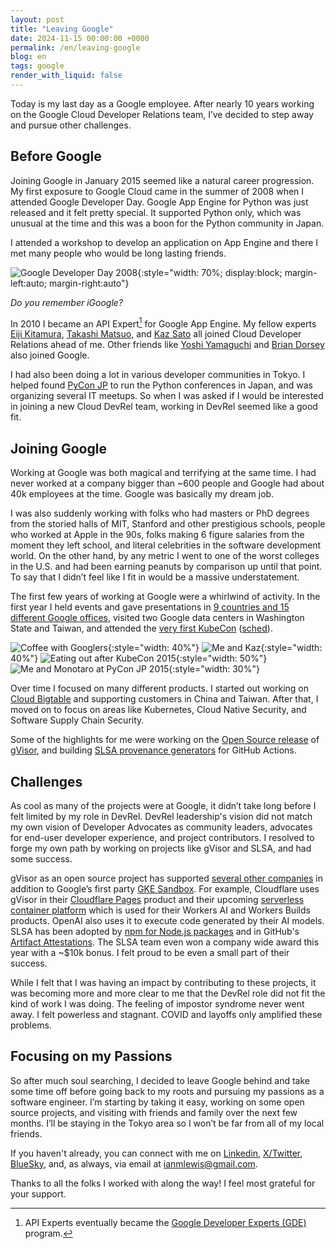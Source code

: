 ```yaml
---
layout: post
title: "Leaving Google"
date: 2024-11-15 00:00:00 +0000
permalink: /en/leaving-google
blog: en
tags: google
render_with_liquid: false
---
```


Today is my last day as a Google employee. After nearly 10 years working on the
Google Cloud Developer Relations team, I’ve decided to step away and pursue
other challenges.

## Before Google

Joining Google in January 2015 seemed like a natural career progression. My
first exposure to Google Cloud came in the summer of 2008 when I attended
Google Developer Day. Google App Engine for Python was just released and it
felt pretty special. It supported Python only, which was unusual at the time
and this was a boon for the Python community in Japan.

I attended a workshop to develop an application on App Engine and there I met
many people who would be long lasting friends.

![Google Developer Day 2008](/assets/images/2024-11-15-leaving-google/google-developer-day-2008.jpg "Google Developer Day 2008"){:style="width: 70%; display:block; margin-left:auto; margin-right:auto"}

*Do you remember iGoogle?*

In 2010 I became an API Expert[^1] for Google App Engine. My fellow experts
[Eiji Kitamura](https://twitter.com/agektmr),
[Takashi Matsuo](https://twitter.com/tmatsuo), and
[Kaz Sato](https://twitter.com/kazunori_279) all joined Cloud Developer
Relations ahead of me. Other friends like
[Yoshi Yamaguchi](https://twitter.com/ymotongpoo) and
[Brian Dorsey](https://twitter.com/briandorsey) also joined Google.

I had also been doing a lot in various developer communities in Tokyo. I helped
found [PyCon JP](https://www.pycon.jp/) to run the Python conferences in Japan,
and was organizing several IT meetups. So when I was asked if I would be
interested in joining a new Cloud DevRel team, working in DevRel seemed like a
good fit.

## Joining Google

Working at Google was both magical and terrifying at the same time. I had never
worked at a company bigger than ~600 people and Google had about 40k employees
at the time. Google was basically my dream job.

I was also suddenly working with folks who had masters or PhD degrees from the
storied halls of MIT, Stanford and other prestigious schools, people who worked
at Apple in the 90s, folks making 6 figure salaries from the moment they left
school, and literal celebrities in the software development world. On the other
hand, by any metric I went to one of the worst colleges in the U.S. and had
been earning peanuts by comparison up until that point. To say that I didn’t
feel like I fit in would be a massive understatement.

The first few years of working at Google were a whirlwind of activity. In the
first year I held events and gave presentations in
[9 countries and 15 different Google offices](https://www.ianlewis.org/en/looking-back-my-first-year-google),
visited two Google data centers in Washington State and Taiwan, and attended
the [very first KubeCon](https://ti.to/kubecon/kubecon-2015) ([sched](https://kubecon2015.sched.com/)).

![Coffee with Googlers](/assets/images/2024-11-15-leaving-google/coffee-with-googlers.jpg "Coffee with Googlers"){:style="width: 40%"}
![Me and Kaz](/assets/images/2024-11-15-leaving-google/ian-and-kaz.jpg "Me and Kaz"){:style="width: 40%"}
![Eating out after KubeCon 2015](/assets/images/2024-11-15-leaving-google/kubecon-2015.jpg "Eating out after KubeCon 2015"){:style="width: 50%"}
![Me and Monotaro at PyCon JP 2015](/assets/images/2024-11-15-leaving-google/monotaro.jpg "Me and Monotaro at PyCon JP 2015"){:style="width: 30%"}

Over time I focused on many different products. I started out working on [Cloud
Bigtable](https://cloud.google.com/bigtable?hl=en) and supporting customers in
China and Taiwan. After that, I moved on to focus on areas like Kubernetes,
Cloud Native Security, and Software Supply Chain Security.

Some of the highlights for me were working on the
[Open Source release](https://www.youtube.com/watch?v=TJJT8wc0T_c) of
[gVisor](https://gvisor.dev/), and building
[SLSA provenance generators](https://github.com/slsa-framework/slsa-github-generator)
for GitHub Actions.

## Challenges

As cool as many of the projects were at Google, it didn’t take long before I
felt limited by my role in DevRel. DevRel leadership's vision did not match my
own vision of Developer Advocates as community leaders, advocates for end-user
developer experience, and project contributors. I resolved to forge my own path
by working on projects like gVisor and SLSA, and had some success.

gVisor as an open source project has supported
[several other companies](https://gvisor.dev/users/) in addition to Google’s
first party
[GKE Sandbox](https://cloud.google.com/kubernetes-engine/docs/concepts/sandbox-pods).
For example, Cloudflare uses gVisor in their
[Cloudflare Pages](https://blog.cloudflare.com/cloudflare-pages-build-improvements/)
product and their upcoming
[serverless container platform](https://blog.cloudflare.com/container-platform-preview/)
which is used for their Workers AI and Workers Builds products. OpenAI also uses it to
execute code generated by their AI models. SLSA has been adopted by
[npm for Node.js packages](https://github.blog/security/supply-chain-security/introducing-npm-package-provenance/)
and in GitHub's [Artifact Attestations](https://github.blog/news-insights/product-news/introducing-artifact-attestations-now-in-public-beta/).
The SLSA team even won a company wide award this year with a ~$10k bonus. I
felt proud to be even a small part of their success.

While I felt that I was having an impact by contributing to these projects, it
was becoming more and more clear to me that the DevRel role did not fit the
kind of work I was doing. The feeling of impostor syndrome never went away. I
felt powerless and stagnant. COVID and layoffs only amplified these problems.

## Focusing on my Passions

So after much soul searching, I decided to leave Google behind and take some
time off before going back to my roots and pursuing my passions as a software
engineer. I’m starting by taking it easy, working on some open source projects,
and visiting with friends and family over the next few months. I’ll be staying
in the Tokyo area so I won’t be far from all of my local friends.

If you haven't already, you can connect with me on
[Linkedin](https://www.linkedin.com/in/ianmlewis/),
[X/Twitter](https://x.com/ianmlewis),
[BlueSky](https://bsky.app/profile/ianlewis.bsky.social), and, as always, via
email at [ianmlewis@gmail.com](mailto:ianmlewis@gmail.com).

Thanks to all the folks I worked with along the way! I feel most grateful for
your support.

[^1]: API Experts eventually became the [Google Developer Experts (GDE)](https://developers.google.com/community/experts) program.

